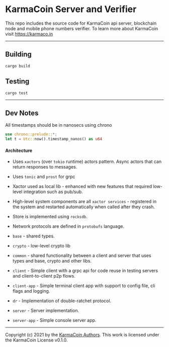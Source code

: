 # KarmaCoin Server and Verifier
This repo includes the source code for KarmaCoin api server, blockchain node and mobile phone numbers verifier.
To learn more about KarmaCoin visit https://karmaco.in

---

## Building
```cargo build```

## Testing
```cargo test```

---

## Dev Notes

All timestamps should be in nanosecs using chrono

```rust
use chrono::prelude::*;
let t = Utc::now().timestamp_nanos() as u64
```

#### Architecture

- Uses `xactors` (over `tokio` runtime) actors pattern. Async actors that can return responses to messages.
- Uses `tonic` and `prost` for grpc
- Xactor used as local lib - enhanced with new features that required low-level integration such as pub/sub.
- High-level system components are all `xactor services` - registered in the system and restarted automatically when called after they crash.
- Store is implemented using `rocksdb`.
- Network protocols are defined in `protobufs` language.

- `base` - shared types.
- `crypto` - low-level crypto lib
- `common` - shared functionality between a client and server that uses types and base, crypto and other libs.
- `client` - Simple client with a grpc api for code reuse in testing servers and client-to-client p2p flows.
- `client-app` - Simple terminal client app with support to config file, cli flags and logging.
- `dr` - Implementation of double-ratchet protocol.
- `server` - Server implementation.
- `server-app` - Simple console server app.

---

Copyright (c) 2021 by the [KarmaCoin Authors](https://github.com/). This work is licensed under the KarmaCoin License v0.1.0.




